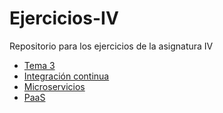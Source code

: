 # Ejercicios-IV
Repositorio para los ejercicios de la asignatura IV

- [Tema 3](https://github.com/miguelfdez99/Ejercicios-IV/blob/main/docs/contenedores.md)
- [Integración continua](https://github.com/miguelfdez99/Ejercicios-IV/blob/main/docs/ic.md)
- [Microservicios](https://github.com/miguelfdez99/Ejercicios-IV/blob/main/docs/microservicios.md)
- [PaaS](https://github.com/miguelfdez99/Ejercicios-IV/blob/main/docs/paas.md)
